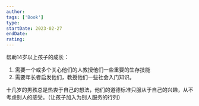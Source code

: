 ```yaml
---
author: 
tags: ['Book']
type: 
startDate: 2023-02-27
endDate: 
rating: 
---
```



帮助14岁以上孩子的成长：
1. 需要一个或多个关心他们的人教授他们一些重要的生存技能
2. 需要年长者启发他们，教授他们一些社会入门知识。

十几岁的男孩总是热衷于自己的想法，他们的道德标准只服从于自己的兴趣，从不考虑别人的感受。（让孩子加入为别人服务的行列）






















